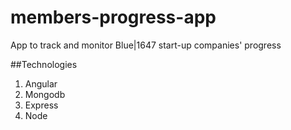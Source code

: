 # members-progress-app
App to track and monitor Blue|1647 start-up companies' progress

##Technologies
1. Angular
2. Mongodb
3. Express
4. Node
